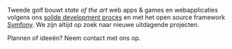 Tweede golf bouwt *state of the art* web apps & games en webapplicaties volgens ons [solide development proces](/proces) en met het open source framework [Symfony](/symfony). We zijn altijd op zoek naar nieuwe uitdagende projecten.

Plannen of ideeën? Neem contact met ons op.